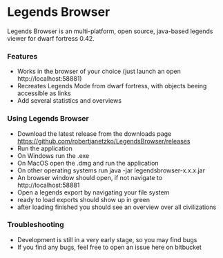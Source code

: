 # Legends Browser #

Legends Browser is an multi-platform, open source, java-based legends viewer for dwarf fortress 0.42.

### Features ###

* Works in the browser of your choice (just launch an open http://localhost:58881)
* Recreates Legends Mode from dwarf fortress, with objects beeing accessible as links
* Add several statistics and overviews

### Using Legends Browser ###

* Download the latest release from the downloads page https://github.com/robertjanetzko/LegendsBrowser/releases
* Run the application
* On Windows run the .exe
* On MacOS open the .dmg and run the application
* On other operating systems run java -jar legendsbrowser-x.x.x.jar
* An browser window should open, if not navigate to http://localhost:58881
* Open a legends export by navigating your file system
* ready to load exports should show up in green
* after loading finished you should see an overview over all civilizations


### Troubleshooting ###

* Development is still in a very early stage, so you may find bugs
* If you find any bugs, feel free to open an issue here on bitbucket
